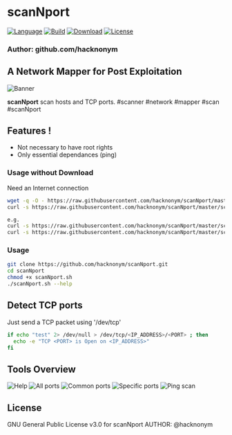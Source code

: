 # scanNport

[![Language](https://img.shields.io/badge/Bash-4.2%2B-brightgreen.svg?style=for-the-badge)]()
[![Build](https://img.shields.io/badge/Supported_OS-Linux-orange.svg?style=for-the-badge)]()
[![Download](https://img.shields.io/badge/Size-12.3KB-brightgreen.svg?style=for-the-badge)]()
[![License](https://img.shields.io/badge/License-GPL%20v3%2B-red.svg?style=for-the-badge)](https://github.com/hacknonym/scanNport/blob/master/LICENSE)

### Author: github.com/hacknonym

##  A Network Mapper for Post Exploitation

![Banner](https://user-images.githubusercontent.com/55319869/89815732-8f340980-db45-11ea-81d8-ef30f3f2e933.png)

**scanNport** scan hosts and TCP ports. #scanner #network #mapper #scan #scanNport

## Features !
- Not necessary to have root rights
- Only essential dependances (ping)

### Usage without Download
Need an Internet connection
```bash
wget -q -O - https://raw.githubusercontent.com/hacknonym/scanNport/master/scanNport.sh | bash /dev/stdin <arg1> <arg2> <arg3>
curl -s https://raw.githubusercontent.com/hacknonym/scanNport/master/scanNport.sh | bash /dev/stdin <arg1> <arg2> <arg3>

e.g. 
curl -s https://raw.githubusercontent.com/hacknonym/scanNport/master/scanNport.sh | bash /dev/stdin 10.0.0.0/16 -s
curl -s https://raw.githubusercontent.com/hacknonym/scanNport/master/scanNport.sh | bash /dev/stdin 10.0.0.0/16 -p 20,21,22,23,25,80
```

### Usage 
```bash
git clone https://github.com/hacknonym/scanNport.git
cd scanNport
chmod +x scanNport.sh
./scanNport.sh --help
```

## Detect TCP ports
Just send a TCP packet using '/dev/tcp'
```bash
if echo "test" 2> /dev/null > /dev/tcp/<IP_ADDRESS>/<PORT> ; then
  echo -e "TCP <PORT> is Open on <IP_ADDRESS>"
fi
```

## Tools Overview
![Help](https://user-images.githubusercontent.com/55319869/89815932-e639de80-db45-11ea-974a-cc435c06a50e.png)
![All ports](https://user-images.githubusercontent.com/55319869/89815920-e33eee00-db45-11ea-8147-9214dee234b4.png)
![Common ports](https://user-images.githubusercontent.com/55319869/89815925-e4701b00-db45-11ea-83a5-df0faf6c3e75.png)
![Specific ports](https://user-images.githubusercontent.com/55319869/89815937-e89c3880-db45-11ea-94bd-d101eb3318a9.png)
![Ping scan](https://user-images.githubusercontent.com/55319869/89815934-e76b0b80-db45-11ea-8c80-d97e5550ffc8.png)

## License
GNU General Public License v3.0 for scanNport
AUTHOR: @hacknonym
